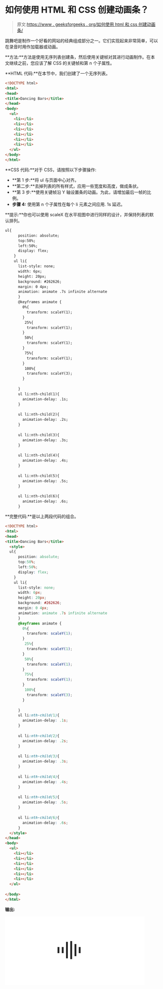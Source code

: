 # 如何使用 HTML 和 CSS 创建动画条？

> 原文:[https://www . geeksforgeeks . org/如何使用 html 和 css 创建动画条/](https://www.geeksforgeeks.org/how-to-create-animated-bars-using-html-and-css/)

跳舞吧是制作一个好看的网站的经典组成部分之一。它们实现起来非常简单，可以在录音时用作加载器或动画。

**方法:**方法是使用无序列表创建条，然后使用关键帧对其进行动画制作。在本文继续之前，您应该了解 CSS 的关键帧和第 n 个子属性。

**HTML 代码:**在本节中，我们创建了一个无序列表。

```html
<!DOCTYPE html>
<html>
<head>
<title>Dancing Bars</title>
</head>
<body>
  <ul>
    <li></li>
    <li></li>
    <li></li>
    <li></li>
    <li></li>
    <li></li>
  </ul>
</body>
</html>
```

**CSS 代码:**对于 CSS，请按照以下步骤操作:

*   **第 1 步:**将 ul 与页面中心对齐。
*   **第二步:**去掉列表的所有样式，应用一些宽度和高度，做成条状。
*   **第 3 步:**使用关键帧沿 Y 轴设置条的动画。为此，请增加最后一帧的比例。
*   **步骤 4:** 使用第 n 个子属性在每个 li 元素之间应用. 1s 延迟。

**提示:**你也可以使用 scaleX 在水平视图中进行同样的设计，并保持列表的默认排列。

```html
ul{
      position: absolute;
      top:50%;
      left:50%;
      display: flex;
    }
    ul li{
      list-style: none;
      width: 6px;
      height: 20px;
      background: #262626;
      margin: 0 4px;
      animation: animate .7s infinite alternate 
      }
      @keyframes animate {
        0%{
          transform: scaleY(1);
        }
         25%{
          transform: scaleY(1);
        }
         50%{
          transform: scaleY(1);
        }
         75%{
          transform: scaleY(1);
        }
         100%{
          transform: scaleY(3);
        }

      }
      ul li:nth-child(1){
        animation-delay: .1s;
      }

      ul li:nth-child(2){
        animation-delay: .2s;
      }

      ul li:nth-child(3){
        animation-delay: .3s;
      }

      ul li:nth-child(4){
        animation-delay: .4s;
      }

      ul li:nth-child(5){
        animation-delay: .5s;
      }

      ul li:nth-child(6){
        animation-delay: .6s;
      }
```

**完整代码:**是以上两段代码的组合。

```html
<!DOCTYPE html>
<html>
<head>
<title>Dancing Bars</title>
  <style>
  ul{
      position: absolute;
      top:50%;
      left:50%;
      display: flex;
    }
    ul li{
      list-style: none;
      width: 6px;
      height: 20px;
      background: #262626;
      margin: 0 4px;
      animation: animate .7s infinite alternate 
      }
      @keyframes animate {
        0%{
          transform: scaleY(1);
        }
         25%{
          transform: scaleY(1);
        }
         50%{
          transform: scaleY(1);
        }
         75%{
          transform: scaleY(1);
        }
         100%{
          transform: scaleY(3);
        }

      }
      ul li:nth-child(1){
        animation-delay: .1s;
      }

      ul li:nth-child(2){
        animation-delay: .2s;
      }

      ul li:nth-child(3){
        animation-delay: .3s;
      }

      ul li:nth-child(4){
        animation-delay: .4s;
      }

      ul li:nth-child(5){
        animation-delay: .5s;
      }

      ul li:nth-child(6){
        animation-delay: .6s;
      }
  </style>
</head>
<body>
  <ul>
    <li></li>
    <li></li>
    <li></li>
    <li></li>
    <li></li>
    <li></li>
  </ul>

</body>
</html>
```

**输出:**

![](img/e93e6af2104724124a032e4349d97cb7.png)